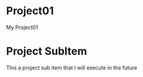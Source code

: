 # Project01
My Project01

# Project SubItem
This a project sub item that I will execute in the future
